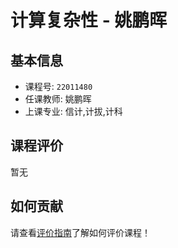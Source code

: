 # 计算复杂性 - 姚鹏晖

## 基本信息

- 课程号: `22011480`
- 任课教师: 姚鹏晖
- 上课专业: 信计,计拔,计科

## 课程评价

暂无

## 如何贡献

请查看[评价指南](../how-to-comment.md)了解如何评价课程！
